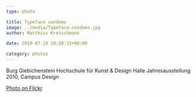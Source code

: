 ```yaml
---
type: photo

title: Typeface condoms
image: ../media/Typeface-condoms.jpg
author: Matthias Kretschmann

date: 2010-07-18 20:28:33+00:00

category: photos
---
```


Burg Giebichenstein Hochschule für Kunst & Design Halle Jahresausstellung 2010, Campus Design

[Photo on Flickr](http://www.flickr.com/photos/krema/4806178714)
